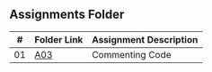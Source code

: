 ##  Assignments Folder

|   #   | Folder Link | Assignment Description |
| :---: | ----------- | ---------------------- |
|   01   |[A03](https://github.com/Alexanderryan133/3013-Algorithms-Ryan/tree/main/Assignments/A03)|Commenting Code|
